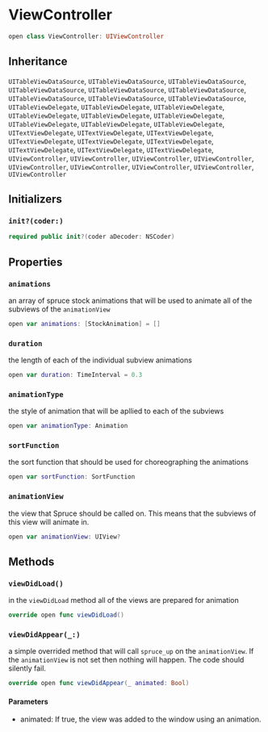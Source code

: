 # ViewController

``` swift
open class ViewController: UIViewController 
```

## Inheritance

`UITableViewDataSource`, `UITableViewDataSource`, `UITableViewDataSource`, `UITableViewDataSource`, `UITableViewDataSource`, `UITableViewDataSource`, `UITableViewDataSource`, `UITableViewDataSource`, `UITableViewDataSource`, `UITableViewDelegate`, `UITableViewDelegate`, `UITableViewDelegate`, `UITableViewDelegate`, `UITableViewDelegate`, `UITableViewDelegate`, `UITableViewDelegate`, `UITableViewDelegate`, `UITableViewDelegate`, `UITextViewDelegate`, `UITextViewDelegate`, `UITextViewDelegate`, `UITextViewDelegate`, `UITextViewDelegate`, `UITextViewDelegate`, `UITextViewDelegate`, `UITextViewDelegate`, `UITextViewDelegate`, `UIViewController`, `UIViewController`, `UIViewController`, `UIViewController`, `UIViewController`, `UIViewController`, `UIViewController`, `UIViewController`, `UIViewController`

## Initializers

### `init?(coder:)`

``` swift
required public init?(coder aDecoder: NSCoder) 
```

## Properties

### `animations`

an array of spruce stock animations that will be used to animate all of the subviews of the `animationView`

``` swift
open var animations: [StockAnimation] = []
```

### `duration`

the length of each of the individual subview animations

``` swift
open var duration: TimeInterval = 0.3
```

### `animationType`

the style of animation that will be apllied to each of the subviews

``` swift
open var animationType: Animation
```

### `sortFunction`

the sort function that should be used for choreographing the animations

``` swift
open var sortFunction: SortFunction
```

### `animationView`

the view that Spruce should be called on. This means that the subviews of this view will animate in.

``` swift
open var animationView: UIView?
```

## Methods

### `viewDidLoad()`

in the `viewDidLoad` method all of the views are prepared for animation

``` swift
override open func viewDidLoad() 
```

### `viewDidAppear(_:)`

a simple overrided method that will call `spruce_up` on the `animationView`. If the `animationView` is not set then nothing will happen. The code should silently fail.

``` swift
override open func viewDidAppear(_ animated: Bool) 
```

#### Parameters

  - animated: If true, the view was added to the window using an animation.
